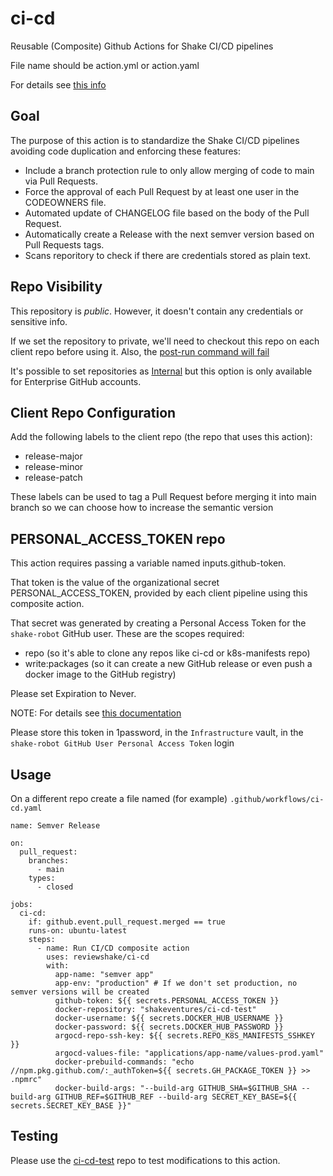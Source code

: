 # ci-cd

Reusable (Composite) Github Actions for Shake CI/CD pipelines

File name should be action.yml or action.yaml

For details see [this info](https://docs.github.com/en/actions/creating-actions/creating-a-composite-action)

## Goal

The purpose of this action is to standardize the Shake CI/CD pipelines avoiding code duplication and enforcing these features:

* Include a branch protection rule to only allow merging of code to main via Pull Requests.
* Force the approval of each Pull Request by at least one user in the CODEOWNERS file.
* Automated update of CHANGELOG file based on the body of the Pull Request.
* Automatically create a Release with the next semver version based on Pull Requests tags.
* Scans reporitory to check if there are credentials stored as plain text.

## Repo Visibility

This repository is *public*. However, it doesn't contain any credentials or sensitive info.

If we set the repository to private, we'll need to checkout this repo on each client repo before using it. Also, the [post-run command will fail](https://stackoverflow.com/questions/69034292/how-do-you-use-a-composite-action-that-exists-in-a-private-repository)

It's possible to set repositories as [Internal](https://dev.to/n3wt0n/finally-custom-github-actions-in-internal-repos-4l91) but this option is only available for Enterprise GitHub accounts.

## Client Repo Configuration

Add the following labels to the client repo (the repo that uses this action):

- release-major
- release-minor
- release-patch

These labels can be used to tag a Pull Request before merging it into main branch so we can choose how to increase the semantic version

## PERSONAL_ACCESS_TOKEN repo

This action requires passing a variable named inputs.github-token.

That token is the value of the organizational secret PERSONAL_ACCESS_TOKEN, provided by each client pipeline using this composite action.

That secret was generated by creating a Personal Access Token for the `shake-robot` GitHub user. These are the scopes required:

- repo (so it's able to clone any repos like ci-cd or k8s-manifests repo)
- write:packages (so it can create a new GitHub release or even push a docker image to the GitHub registry)

Please set Expiration to Never.

NOTE: For details see [this documentation](https://docs.github.com/en/developers/apps/building-oauth-apps/scopes-for-oauth-apps)

Please store this token in 1password, in the `Infrastructure` vault, in the `shake-robot GitHub User Personal Access Token` login

## Usage

On a different repo create a file named (for example) `.github/workflows/ci-cd.yaml`

```
name: Semver Release

on:
  pull_request:
    branches:
      - main
    types:
      - closed

jobs:
  ci-cd:
    if: github.event.pull_request.merged == true
    runs-on: ubuntu-latest
    steps:
      - name: Run CI/CD composite action
        uses: reviewshake/ci-cd
        with:
          app-name: "semver app"
          app-env: "production" # If we don't set production, no semver versions will be created
          github-token: ${{ secrets.PERSONAL_ACCESS_TOKEN }}
          docker-repository: "shakeventures/ci-cd-test"
          docker-username: ${{ secrets.DOCKER_HUB_USERNAME }}
          docker-password: ${{ secrets.DOCKER_HUB_PASSWORD }}
          argocd-repo-ssh-key: ${{ secrets.REPO_K8S_MANIFESTS_SSHKEY }}
          argocd-values-file: "applications/app-name/values-prod.yaml"
          docker-prebuild-commands: "echo //npm.pkg.github.com/:_authToken=${{ secrets.GH_PACKAGE_TOKEN }} >> .npmrc"
          docker-build-args: "--build-arg GITHUB_SHA=$GITHUB_SHA --build-arg GITHUB_REF=$GITHUB_REF --build-arg SECRET_KEY_BASE=${{ secrets.SECRET_KEY_BASE }}"
```

## Testing

Please use the [ci-cd-test](https://github.com/reviewshake/ci-cd-test) repo to test modifications to this action.

